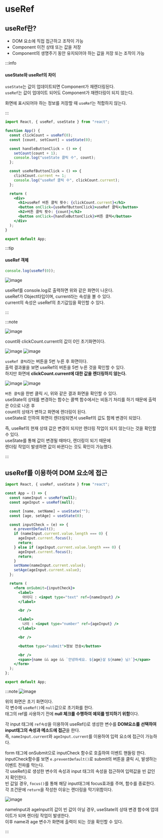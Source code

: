 # useRef

## useRef란?

- DOM 요소에 직접 접근하고 조작이 가능
- Component 이전 상태 또는 값을 저장
- Component의 생명주기 동안 유지되어야 하는 값을 저장 또는 조작이 가능

:::info

#### useState와 useRef의 차이

`useState`는 값이 업데이트되면 Component가 재렌더링된다.<br/>
`useRef`는 값이 업데이트 되어도 Component가 재렌더링이 되지 않는다.<br/>

화면에 표시되어야 하는 정보를 저장할 때 `useRef`는 적합하지 않는다.<br/>

:::

```jsx
import React, { useRef, useState } from "react";

function App() {
  const clickCount = useRef(0);
  const [count, setCount] = useState(0);

  const handleButtonClick = () => {
    setCount(count + 1);
    console.log("useState 클릭 수", count);
  };

  const useRefButtonClick = () => {
    clickCount.current += 1;
    console.log("useRef 클릭 수", clickCount.current);
  };

  return (
    <div>
      <h1>useRef 버튼 클릭 횟수: {clickCount.current}</h1>
      <button onClick={useRefButtonClick}>useRef 클릭</button>
      <h2>버튼 클릭 횟수: {count}</h2>
      <button onClick={handleButtonClick}>버튼 클릭</button>
    </div>
  );
}

export default App;
```

:::tip

#### useRef 객체

```jsx
console.log(useRef(0));
```

![image](https://github.com/JJamVa/JJamVa/assets/80045006/6d9f28b7-59cb-4b27-afb8-e0a0c09d699a)

useRef를 console.log로 출력하면 위와 같은 화면이 나온다.<br/>
useRef가 Object타입이며, current라는 속성을 볼 수 있다.<br/>
current의 속성은 useRef의 초기값임을 확인할 수 있다.<br/>

:::

:::note

![image](https://github.com/JJamVa/JJamVa/assets/80045006/cdef4a11-0456-46e7-a658-cd79044c115c)

count와 clickCount.current의 값이 0인 초기화면이다.<br/>

![image](https://github.com/JJamVa/JJamVa/assets/80045006/f980d254-7680-41b4-a4dc-fe2bf71c38b6)
![image](https://github.com/JJamVa/JJamVa/assets/80045006/4e702b6d-2ec5-4d3b-a050-6f577332c7fd)

`useRef 클릭`라는 버튼을 5번 누른 후 화면이다.<br/>
출력 결과물을 보면 useRef의 버튼을 5번 누른 것을 확인할 수 있다.<br/>
하지만 화면에 **clickCount.current에 대한 값을 렌더링하지 않는다.**<br/>

![image](https://github.com/JJamVa/JJamVa/assets/80045006/f549e778-b81a-4824-807b-4553228ff068)
![image](https://github.com/JJamVa/JJamVa/assets/80045006/a4422646-91a5-46ad-a02f-c38fedc83bf5)

`버튼 클릭`을 한번 클릭 시, 위와 같은 결과 화면을 확인할 수 있다.<br/>
useState의 상태를 변경하는 함수는 콜백 함수에서는 비동기 처리를 하기 때문에 출력은 0으로 나온 후<br/>
count의 상태가 변하고 화면에 렌더링이 된다.<br/>
useState로 인하여 화면이 렌더링되면서 useRef의 값도 함께 변경이 되었다.<br/>

즉, useRef의 현재 상태 값은 변경이 되지만 렌더링 작업이 되지 않는다는 것을 확인할 수 있다.<br/>
useState를 통해 값이 변경될 때마다, 렌더링이 되기 때문에<br/>
렌더링 작업이 발생하면 값이 바뀐다는 것도 확인이 가능했다.<br/>

:::

## useRef를 이용하여 DOM 요소에 접근


```jsx
import React, { useRef, useState } from "react";

const App = () => {
  const nameInput = useRef(null);
  const ageInput = useRef(null);

  const [name, setName] = useState("");
  const [age, setAge] = useState(0);

  const inputCheck = (e) => {
    e.preventDefault();
    if (nameInput.current.value.length === 0) {
      ageInput.current.focus();
      return;
    } else if (ageInput.current.value.length === 0) {
      ageInput.current.focus();
      return;
    }
    setName(nameInput.current.value);
    setAge(ageInput.current.value);
  };

  return (
    <form onSubmit={inputCheck}>
      <label>
        아이디 : <input type="text" ref={nameInput} />
      </label>

      <br />

      <label>
        나이 : <input type="number" ref={ageInput} />
      </label>

      <br />

      <button type="submit">정보 전송</button>

      <br />
      <span>{name && age && `안녕하세요. ${age}살 ${name} 님!`}</span>
    </form>
  );
};

export default App;
```

:::note
![image](https://github.com/JJamVa/JJamVa/assets/80045006/34f63e25-207a-4f73-98ee-96b774f6d391)

위의 화면은 초기 화면이다.<br/>
각 변수에 `useRef()`에 `null`값으로 초기화를 한다.<br/>
태그의 ref를 사용하기 전에 **null 체크를 수행하여 예외를 방지하기 위함**이다.<br/>

각 input 태그에 `ref속성`을 이용하여 useRef()로 생성한 변수를 **DOM요소를 선택하여 input태그의 속성과 메소드에 접근**을 한다.<br/>
즉, `nameInput.current`와 `ageInput.current`를 이용하여 입력 요소에 접근이 가능하다.<br/>

form 태그에 onSubmit으로 inputCheck 함수로 호출하여 이벤트 핸들링 한다.<br/>
inputCheck함수를 보면 `e.preventDefault()`로 submit의 버튼을 클릭 시, 발생하는 이벤트 전파를 막는다.<br/>
각 useRef()로 생성한 변수의 속성과 input 태그의 속성을 접근하여 입력값을 빈 값인지 확인한다.<br/>
빈 값일 경우, `focus()`를 통해 해당 input태그에 focus효과를 주며, 함수를 종료한다.<br/>
각 조건문에 `return`을 작성한 이유는 랜더링을 막기위함이다.<br/>

![image](https://github.com/JJamVa/JJamVa/assets/80045006/7ffb76fb-1ff2-492a-9ab8-cb247bcb3934)

nameInput과 ageInput의 값이 빈 값이 아닐 경우, useState의 상태 변경 함수에 업데이트가 되며 렌더링 작업이 발생한다.<br/>
이후 name과 age 변수가 화면에 출력이 되는 것을 확인할 수 있다.<br/>

:::
